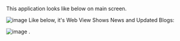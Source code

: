 This application looks like below on main screen.



![image](https://github.com/Singh-Harpreet-HS/Blogs-App/assets/81232763/8e817487-8792-4230-bf7e-033fff001d11)
Like below, it's Web View Shows News and Updated Blogs:



![image](https://github.com/Singh-Harpreet-HS/Blogs-App/assets/81232763/560adecb-73c5-413b-bb29-8efd91f7bbe1)
.
